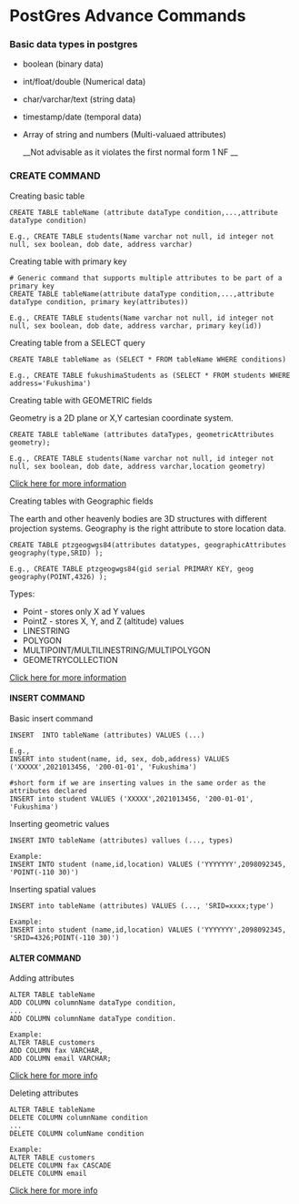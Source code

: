 # PostGres Advance Commands

### Basic data types in postgres

* boolean    (binary data)
* int/float/double  (Numerical data)
* char/varchar/text  (string data)
* timestamp/date         (temporal data)
* Array of string and numbers (Multi-valuaed attributes) 

  __Not advisable as it violates the first normal form 1 NF __

### CREATE COMMAND

Creating basic table

    CREATE TABLE tableName (attribute dataType condition,...,attribute dataType condition)    

    E.g., CREATE TABLE students(Name varchar not null, id integer not null, sex boolean, dob date, address varchar)


Creating table with primary key

    # Generic command that supports multiple attributes to be part of a primary key
    CREATE TABLE tableName(attribute dataType condition,...,attribute dataType condition, primary key(attributes)) 

    E.g., CREATE TABLE students(Name varchar not null, id integer not null, sex boolean, dob date, address varchar, primary key(id))

Creating table from a SELECT query

    CREATE TABLE tableName as (SELECT * FROM tableName WHERE conditions)
    
    E.g., CREATE TABLE fukushimaStudents as (SELECT * FROM students WHERE address='Fukushima')


Creating table with GEOMETRIC fields

Geometry is a 2D plane or X,Y cartesian coordinate system.

    CREATE TABLE tableName (attributes dataTypes, geometricAttributes geometry);
    
    E.g., CREATE TABLE students(Name varchar not null, id integer not null, sex boolean, dob date, address varchar,location geometry)


[Click here for more information](https://postgis.net/workshops/postgis-intro/geometries.html)

Creating tables with Geographic fields

The earth and other heavenly bodies are 3D structures with different projection systems. Geography is the right attribute to store location data.

    CREATE TABLE ptzgeogwgs84(attributes datatypes, geographicAttributes geography(type,SRID) );

    E.g., CREATE TABLE ptzgeogwgs84(gid serial PRIMARY KEY, geog geography(POINT,4326) );

Types:
* Point  - stores only X ad Y values
* PointZ - stores X, Y, and Z (altitude) values
* LINESTRING
* POLYGON
* MULTIPOINT/MULTILINESTRING/MULTIPOLYGON
* GEOMETRYCOLLECTION

[Click here for more information](https://postgis.net/docs/using_postgis_dbmanagement.html#PostGIS_Geography)


#### INSERT COMMAND

Basic insert command

    INSERT  INTO tableName (attributes) VALUES (...)

    E.g., 
    INSERT into student(name, id, sex, dob,address) VALUES ('XXXXX',2021013456, '200-01-01', 'Fukushima')
    
    #short form if we are inserting values in the same order as the attributes declared
    INSERT into student VALUES ('XXXXX',2021013456, '200-01-01', 'Fukushima')

Inserting geometric values

    INSERT INTO tableName (attributes) vallues (..., types)

    Example:
    INSERT INTO student (name,id,location) VALUES ('YYYYYYY',2098092345, 'POINT(-110 30)')

Inserting spatial values

    INSERT into tableName (attributes) VALUES (..., 'SRID=xxxx;type')

    Example:
    INSERT into student (name,id,location) VALUES ('YYYYYYY',2098092345, 'SRID=4326;POINT(-110 30)')


#### ALTER COMMAND

Adding attributes

    ALTER TABLE tableName 
    ADD COLUMN columnName dataType condition,
    ...
    ADD COLUMN columnName dataType condition.

    Example:
    ALTER TABLE customers
    ADD COLUMN fax VARCHAR,
    ADD COLUMN email VARCHAR;

[Click here for more info](https://www.postgresqltutorial.com/postgresql-add-column/)

Deleting attributes

    ALTER TABLE tableName
    DELETE COLUMN columnName condition
    ...
    DELETE COLUMN columName condition

    Example:
    ALTER TABLE customers
    DELETE COLUMN fax CASCADE
    DELETE COLUMN email

[Click here for more info](https://www.postgresqltutorial.com/postgresql-drop-column/)